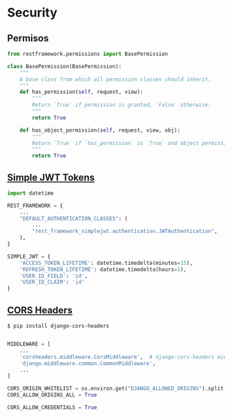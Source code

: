 # Security

## Permisos

```py
from restframework.permissions import BasePermission

class BasePermission(BasePermission):
    """
    A base class from which all permission classes should inherit.
    """
    def has_permission(self, request, view):
        """
        Return `True` if permission is granted, `False` otherwise.
        """
        return True

    def has_object_permission(self, request, view, obj):
        """
        Return `True` if `has_permission` is `True` and object permission is granted, `False` otherwise.
        """
        return True
```

## [Simple JWT Tokens](https://django-rest-framework-simplejwt.readthedocs.io/en/latest/getting_started.html)

```py
import datetime

REST_FRAMEWORK = {
    ...
    "DEFAULT_AUTHENTICATION_CLASSES": (
        ...
        "rest_framework_simplejwt.authentication.JWTAuthentication",
    ),
}

SIMPLE_JWT = {
    'ACCESS_TOKEN_LIFETIME': datetime.timedelta(minutes=15),
    'REFRESH_TOKEN_LIFETIME': datetime.timedelta(hours=1),
    'USER_ID_FIELD': 'id',
    'USER_ID_CLAIM': 'id'
}
```

## [CORS Headers](https://pypi.org/project/django-cors-headers/)

    $ pip install django-cors-headers

```py

MIDDLEWARE = [
    ...
    'corsheaders.middleware.CorsMiddleware',  # django-cors-headers middleware
    'django.middleware.common.CommonMiddleware',
    ...
]

CORS_ORIGIN_WHITELIST = os.environ.get("DJANGO_ALLOWED_ORIGINS").split(' ')
CORS_ALLOW_ORIGINS_ALL = True

CORS_ALLOW_CREDENTIALS = True
```
